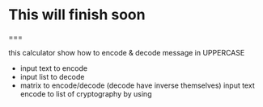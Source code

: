 # This will finish soon

===

this calculator show how to encode & decode
message in UPPERCASE

* input text to encode
* input list to decode
* matrix to encode/decode (decode have inverse themselves)
input text encode to list of cryptography by using
